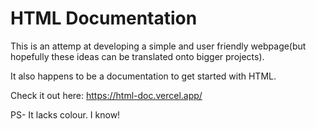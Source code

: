 # HTML Documentation

This is an attemp at developing a simple and user friendly webpage(but hopefully these ideas can be translated onto bigger projects).

It also happens to be a documentation to get started with HTML.

Check it out here: https://html-doc.vercel.app/


PS-
It lacks colour. I know!
